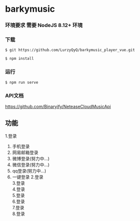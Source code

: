 # barkymusic

### 环境要求 需要 NodeJS 8.12+ 环境

### 下载

```
$ git https://github.com/LurzyQyQ/barkymusic_player_vue.git

$ npm install
```

### 运行
```
$ npm run serve
```

### API文档

https://github.com/Binaryify/NeteaseCloudMusicApi

## 功能

1.登录  
  1. 手机登录
  2. 网易邮箱登录  
  3. 微博登录(努力中...)  
  4. 微信登录(努力中...)  
  5. qq登录(努力中...)  
  6. 一键登录 
2.登录  
3.登录  
4.登录  
5.登录  
6.登录  
7.登录  
8.登录  

